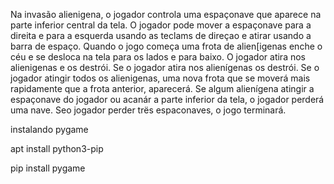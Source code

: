 Na invasão alienigena, o jogador controla uma espaçonave que aparece na parte inferior central da tela. 
O jogador pode mover a espaçonave para a direita e para a esquerda usando as teclams de direçao e atirar usando a barra de espaço. 
Quando o jogo começa uma frota de alien[igenas enche o céu e se desloca na tela para os lados e para baixo. O jogador atira nos alienigenas e os destrói. 
Se o jogador atira nos alienígenas os destrói. Se o jogador atingir todos os alienigenas, uma nova frota que se moverá mais rapidamente que a frota anterior, aparecerá. 
Se algum alienígena atingir a espaçonave do jogador ou acanár a parte inferior da tela, o jogador perderá uma nave. Seo jogador perder trës espaconaves, o jogo terminará.



instalando pygame

apt install python3-pip

pip install pygame


